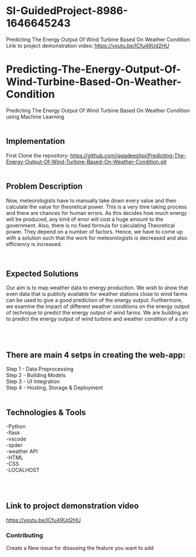 # SI-GuidedProject-8986-1646645243
Predicting The Energy Output Of Wind Turbine Based On Weather Condition <br>Link to project demonstration video: https://youtu.be/ICfu49Ud2HU
# Predicting-The-Energy-Output-Of-Wind-Turbine-Based-On-Weather-Condition
Predicting The Energy Output Of Wind Turbine Based On Weather Condition using Machine Learning
<br>
<br>
## Implementation

First Clone the repository: https://github.com/jagadeeshpj/Predicting-The-Energy-Output-Of-Wind-Turbine-Based-On-Weather-Condition.git
<br>
<br>
## Problem Description

Now, meteorologists have to manually take down every value and then calculate the
value for theoretical power. This is a very time taking process and there are chances
for human errors. As this decides how much energy will be produced, any kind of
error will cost a huge amount to the government. Also, there is no fixed formula for
calculating Theoretical power. They depend on a number of factors. Hence, we have
to come up with a solution such that the work for meteorologists is decreased and
also efficiency is increased.

<br>

## Expected Solutions

Our aim is to map weather data to energy production. We wish to show that even
data that is publicly available for weather stations close to wind farms can be used
to give a good prediction of the energy output. Furthermore, we examine the impact
of different weather conditions on the energy output of technique to predict the
energy output of wind farms. We are building an  to predict the energy output of wind turbine and weather condition of a city

<br>
<br>



## There are main 4 setps in creating the web-app: <br>
 Step 1 - Data Preprocessing 	<br>
 Step 2 - Building Models <br>
 Step 3 - UI Integration 	<br>
 Step 4 - Hosting, Storage & Deployment <br>
<br>


## Technologies & Tools

 -Python <br>
 -flask <br>
 -vscode <br>
 -spder <br>
 -weather API <br>
 -HTML <br>
 -CSS <br>
 -LOCALHOST <br>
 
<br>


<br>

## Link to project demonstration video
 https://youtu.be/ICfu49Ud2HU

 
 ### Contributing 
 Create a New issue for dissusing the feature you want to add





